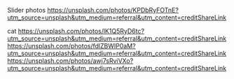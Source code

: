 Slider photos
https://unsplash.com/photos/KPDbRyFOTnE?utm_source=unsplash&utm_medium=referral&utm_content=creditShareLink


cat
https://unsplash.com/photos/lK1Q5RyD6tc?utm_source=unsplash&utm_medium=referral&utm_content=creditShareLink
https://unsplash.com/photos/fdlZBWIP0aM?utm_source=unsplash&utm_medium=referral&utm_content=creditShareLink
https://unsplash.com/photos/awj7sRviVXo?utm_source=unsplash&utm_medium=referral&utm_content=creditShareLink